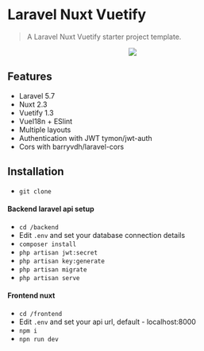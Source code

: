 # Laravel Nuxt Vuetify 

 
> A Laravel Nuxt Vuetify starter project template.

<p align="center">
<img src="https://i.imgur.com/NHFTsGt.png">
</p>

## Features

- Laravel 5.7 
- Nuxt 2.3 
- Vuetify 1.3
- VueI18n + ESlint
- Multiple layouts
- Authentication with JWT tymon/jwt-auth
- Cors with barryvdh/laravel-cors 

## Installation
- `git clone`

#### Backend laravel api setup
- `cd /backend`
- Edit `.env` and set your database connection details
- `composer install`
- `php artisan jwt:secret`
- `php artisan key:generate`
- `php artisan migrate`
- `php artisan serve`

#### Frontend nuxt 
- `cd /frontend`
- Edit `.env` and set your api url, default - localhost:8000
- `npm i`
- `npn run dev`

